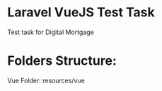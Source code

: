 # Laravel VueJS Test Task
Test task for Digital Mortgage
# Folders Structure:
Vue Folder: resources/vue
